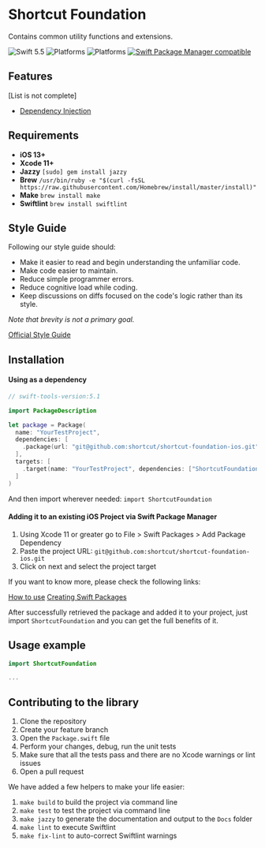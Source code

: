 # Shortcut Foundation

Contains common utility functions and extensions.

![Swift 5.5](https://img.shields.io/badge/Swift-5.5-orange.svg)
![Platforms](https://img.shields.io/badge/Xcode-12-orange.svg?style=flat)
![Platforms](https://img.shields.io/badge/platform-iOS-orange.svg?style=flat)
[![Swift Package Manager compatible](https://img.shields.io/badge/Swift%20Package%20Manager-compatible-orange.svg)](https://github.com/apple/swift-package-manager)

## Features

[List is not complete]

- [Dependency Injection](Documentation/DependencyInjection.md)

## Requirements

- **iOS 13+**
- **Xcode 11+**
- **Jazzy** ```[sudo] gem install jazzy```
- **Brew** ```/usr/bin/ruby -e "$(curl -fsSL https://raw.githubusercontent.com/Homebrew/install/master/install)"```
- **Make** ```brew install make```
- **Swiftlint** ```brew install swiftlint```

## Style Guide

Following our style guide should:

* Make it easier to read and begin understanding the unfamiliar code.
* Make code easier to maintain.
* Reduce simple programmer errors.
* Reduce cognitive load while coding.
* Keep discussions on diffs focused on the code's logic rather than its style.

*Note that brevity is not a primary goal.*

[Official Style Guide](https://github.com/shortcut/shortcut-style-guide-ios)

## Installation

#### Using as a dependency

``` swift
// swift-tools-version:5.1

import PackageDescription

let package = Package(
  name: "YourTestProject",
  dependencies: [
    .package(url: "git@github.com:shortcut/shortcut-foundation-ios.git", from: "1.0.2")
  ],
  targets: [
    .target(name: "YourTestProject", dependencies: ["ShortcutFoundation"])
  ]
)
```
And then import wherever needed: ```import ShortcutFoundation ```

#### Adding it to an existing iOS Project via Swift Package Manager

1. Using Xcode 11 or greater go to File > Swift Packages > Add Package Dependency
2. Paste the project URL: `git@github.com:shortcut/shortcut-foundation-ios.git`
3. Click on next and select the project target

If you want to know more, please check the following links:

[How to use](https://developer.apple.com/videos/play/wwdc2019/408/)
[Creating Swift Packages](https://developer.apple.com/videos/play/wwdc2019/410/)

After successfully retrieved the package and added it to your project, just import `ShortcutFoundation` and you can get the full benefits of it.


## Usage example

```swift
import ShortcutFoundation

...
```

## Contributing to the library

1. Clone the repository
2. Create your feature branch
3. Open the `Package.swift` file
4. Perform your changes, debug, run the unit tests
5. Make sure that all the tests pass and there are no Xcode warnings or lint issues
6. Open a pull request

We have added a few helpers to make your life easier:

1. ```make build``` to build the project via command line
2. ```make test``` to test the project via command line
3. ```make jazzy``` to generate the documentation and output to the `Docs` folder
4. ```make lint``` to execute Swiftlint
5. ```make fix-lint``` to auto-correct Swiftlint warnings
